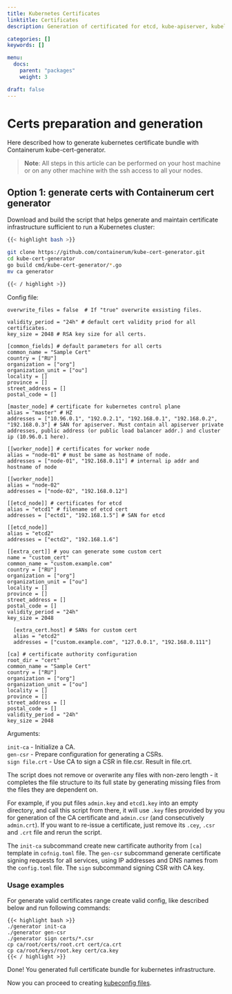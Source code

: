 ```yaml
---
title: Kubernetes Certificates
linktitle: Certificates
description: Generation of certificated for etcd, kube-apiserver, kubelet, etc.

categories: []
keywords: []

menu:
  docs:
    parent: "packages"
    weight: 3

draft: false
---
```


# Certs preparation and generation

Here described how to generate kubernetes certificate bundle with Containerum kube-cert-generator.

> **Note**: All steps in this article can be performed on your host machine or on any other machine with the ssh access to all your nodes.

## Option 1: generate certs with Containerum cert generator

Download and build the script that helps generate and maintain certificate infrastructure sufficient to run a Kubernetes cluster:
```bash
{{< highlight bash >}}

git clone https://github.com/containerum/kube-cert-generator.git
cd kube-cert-generator
go build cmd/kube-cert-generator/*.go
mv ca generator

{{< / highlight >}}
```

Config file:
```
overwrite_files = false  # If "true" overwrite exsisting files.

validity_period = "24h" # default cert validity priod for all certificates.
key_size = 2048 # RSA key size for all certs.

[common_fields] # default parameters for all certs
common_name = "Sample Cert"
country = ["RU"]
organization = ["org"]
organization_unit = ["ou"]
locality = []
province = []
street_address = []
postal_code = []

[master_node] # certificate for kubernetes control plane
alias = "master" # HZ
addresses = ["10.96.0.1", "192.0.2.1", "192.168.0.1", "192.168.0.2", "192.168.0.3"] # SAN for apiserver. Must contain all apiserver private addresses, public address (or public load balancer addr.) and cluster ip (10.96.0.1 here).

[[worker_node]] # certificates for worker node
alias = "node-01" # must be same as hostname of node.
addresses = ["node-01", "192.168.0.11"] # internal ip addr and hostname of node

[[worker_node]]
alias = "node-02"
addresses = ["node-02", "192.168.0.12"]

[[etcd_node]] # certificates for etcd
alias = "etcd1" # filename of etcd cert
addresses = ["ectd1", "192.168.1.5"] # SAN for etcd

[[etcd_node]]
alias = "etcd2"
addresses = ["ectd2", "192.168.1.6"]

[[extra_cert]] # you can generate some custom cert
name = "custom_cert"
common_name = "custom.example.com"
country = ["RU"]
organization = ["org"]
organization_unit = ["ou"]
locality = []
province = []
street_address = []
postal_code = []
validity_period = "24h"
key_size = 2048

  [extra_cert.host] # SANs for custom cert
  alias = "etcd2"
  addresses = ["custom.example.com", "127.0.0.1", "192.168.0.111"]

[ca] # certificate authority configuration
root_dir = "cert"
common_name = "Sample Cert"
country = ["RU"]
organization = ["org"]
organization_unit = ["ou"]
locality = []
province = []
street_address = []
postal_code = []
validity_period = "24h"
key_size = 2048
```



Arguments:

`init-ca` - Initialize a CA.  
`gen-csr` - Prepare configuration for generating a CSRs.  
`sign file.crt` - Use CA to sign a CSR in file.csr. Result in file.crt.

The script does not remove or overwrite any files with non-zero length - it
completes the file structure to its full state by generating missing files from
the files they are dependent on.

For example, if you put files `admin.key` and `etcd1.key` into an empty directory, and
call this script from there, it will use `.key` files provided by you for
generation of the CA certificate and `admin.csr` (and consecutively `admin.crt`).
If you want to re-issue a certificate, just remove its `.cey`, `.csr` and `.crt`
file and rerun the script.

The `init-ca` subcommand create new cartificate authority from `[ca]` template in `cofnig.toml` file.
The `gen-csr` subcommand generate certificate signing requests for all services, using IP addresses and DNS names from the `config.toml` file.
The `sign` subcommand signing CSR with CA key.

### Usage examples

For generate valid certificates range create valid config, like described below and run following commands:

```
{{< highlight bash >}}
./generator init-ca
./generator gen-csr
./generator sign certs/*.csr
cp ca/root/certs/root.crt cert/ca.crt
cp ca/root/keys/root.key cert/ca.key
{{< / highlight >}}
```

Done! You generated full certificate bundle for kubernetes infrastructure.

Now you can proceed to creating [kubeconfig files](/installation/packages/3kubernetes-configuration-files).
